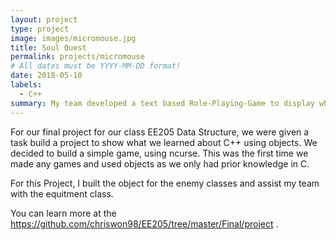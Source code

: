 ```yaml
---
layout: project
type: project
image: images/micromouse.jpg
title: Soul Quest
permalink: projects/micromouse
# All dates must be YYYY-MM-DD format!
date: 2018-05-10
labels:
  - C++
summary: My team developed a text based Role-Playing-Game to display what we learned about objects in C++.
---
```



For our final project for our class EE205 Data Structure, we were given a task build a project to show what we learned about C++ using objects.  We decided to build a simple game, using ncurse. This was the first time we made any games and used objects as we only had prior knowledge in C.

For this Project, I built the object for the enemy classes and assist my team with the equitment class.


You can learn more at the https://github.com/chriswon98/EE205/tree/master/Final/project .



